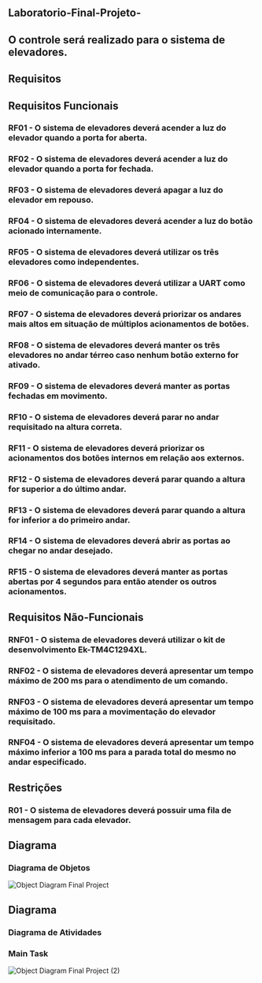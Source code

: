 ## Laboratorio-Final-Projeto-
## O controle será realizado para o sistema de elevadores.
## Requisitos
## Requisitos Funcionais
### RF01 - O sistema de elevadores deverá acender a luz do elevador quando a porta for aberta.
### RF02 - O sistema de elevadores deverá acender a luz do elevador quando a porta for fechada.
### RF03 - O sistema de elevadores deverá apagar a luz do elevador em repouso.
### RF04 - O sistema de elevadores deverá acender a luz do botão acionado internamente.
### RF05 - O sistema de elevadores deverá utilizar os três elevadores como independentes.
### RF06 - O sistema de elevadores deverá utilizar a UART como meio de comunicação para o controle.
### RF07 - O sistema de elevadores deverá priorizar os andares mais altos em situação de múltiplos acionamentos de botões.
### RF08 - O sistema de elevadores deverá manter os três elevadores no andar térreo caso nenhum botão externo for ativado.
### RF09 - O sistema de elevadores deverá manter as portas fechadas em movimento.
### RF10 - O sistema de elevadores deverá parar no andar requisitado na altura correta.
### RF11 - O sistema de elevadores deverá priorizar os acionamentos dos botões internos em relação aos externos.
### RF12 - O sistema de elevadores deverá parar quando a altura for superior a do último andar.
### RF13 - O sistema de elevadores deverá parar quando a altura for inferior a do primeiro andar.
### RF14 - O sistema de elevadores deverá abrir as portas ao chegar no andar desejado.
### RF15 - O sistema de elevadores deverá manter as portas abertas por 4 segundos para então atender os outros acionamentos.

## Requisitos Não-Funcionais
### RNF01 - O sistema de elevadores deverá utilizar o kit de desenvolvimento Ek-TM4C1294XL.
### RNF02 - O sistema de elevadores deverá apresentar um tempo máximo de 200 ms para o atendimento de um comando.
### RNF03 - O sistema de elevadores deverá apresentar um tempo máximo de 100 ms para a movimentação do elevador requisitado.
### RNF04 - O sistema de elevadores deverá apresentar um tempo máximo inferior a  100 ms para a parada total do mesmo no andar especificado.


## Restrições
### R01 - O sistema de elevadores deverá possuir uma fila de mensagem para cada elevador.

## Diagrama
### Diagrama de Objetos
![Object Diagram Final Project](https://user-images.githubusercontent.com/28169956/129996202-701bc459-2059-488a-9f72-b522e733e7a4.png)

## Diagrama
### Diagrama de Atividades
### Main Task
![Object Diagram Final Project (2)](https://user-images.githubusercontent.com/28169956/130155634-149f1323-1ee9-48c8-8090-5b3a37d69543.png)


